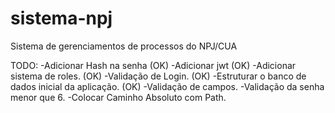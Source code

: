 # sistema-npj
Sistema de gerenciamentos de processos do NPJ/CUA


TODO:
-Adicionar Hash na senha (OK)
-Adicionar jwt (OK)
-Adicionar sistema de roles. (OK)
-Validação de Login. (OK)
-Estruturar o banco de dados inicial da aplicação. (OK)
-Validação de campos.
-Validação da senha menor que 6.
-Colocar Caminho Absoluto com Path.
